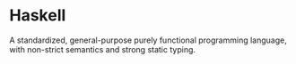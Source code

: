 # Haskell
A standardized, general-purpose purely functional programming language, with non-strict semantics and strong static typing.